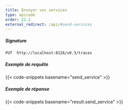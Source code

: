 ```yaml
---
title: Envoyer vos services
type: apicode
order: 22.2
external_redirect: /api/#send-services
---
```


##### Signature
`PUT  http://localhost:8126/v0.3/traces`

##### Exemple de requête
{{< code-snippets basename="send_service" >}}

##### Exemple de réponse

{{< code-snippets basename="result.send_service" >}}

